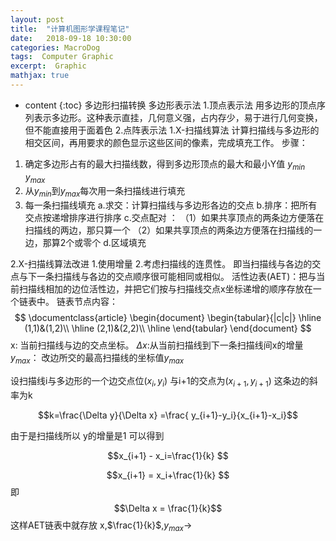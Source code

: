 ```yaml
---
layout: post
title:  "计算机图形学课程笔记"
date:   2018-09-18 10:30:00
categories: MacroDog
tags:  Computer Graphic
excerpt:  Graphic
mathjax: true
---
```

* content
{:toc}
多边形扫描转换
多边形表示法
1.顶点表示法
 用多边形的顶点序列表示多边形。这种表示直挂，几何意义强，占内存少，易于进行几何变换，但不能直接用于面着色
2.点阵表示法
1.X-扫描线算法
 计算扫描线与多边形的相交区间，再用要求的颜色显示这些区间的像素，完成填充工作。
步骤：
1) 确定多边形占有的最大扫描线数，得到多边形顶点的最大和最小Y值 $y_{min}$  $y_{max}$
2) 从$y_{min}$到$y_{max}$每次用一条扫描线进行填充
3) 每一条扫描线填充
 a.求交：计算扫描线与多边形各边的交点
 b.排序：把所有交点按递增排序进行排序
 c.交点配对 ：
   （1）如果共享顶点的两条边方便落在扫描线的两边，那只算一个
   （2）如果共享顶点的两条边方便落在扫描线的一边，那算2个或零个 
d.区域填充

 2.X-扫描线算法改进
 1.使用增量
 2.考虑扫描线的连贯性。
  即当扫描线与各边的交点与下一条扫描线与各边的交点顺序很可能相同或相似。
   活性边表(AET)：把与当前扫描线相加的边位活性边，并把它们按与扫描线交点x坐标递增的顺序存放在一个链表中。
    链表节点内容：
    $$ 
    \documentclass{article}
    \begin{document}
    \begin{tabular}{|c|c|}
    \hline   
    (1,1)&(1,2)\\
    \hline  
    (2,1)&(2,2)\\
    \hline 
    \end{tabular}
    \end{document}
    $$
        x: 当前扫描线与边的交点坐标。
        $\Delta x$:从当前扫描线到下一条扫描线间x的增量
        $y_{max}$： 改边所交的最高扫描线的坐标值$y_{max}$

 设扫描线i与多边形的一个边交点位$(x_i,y_i)$ 与i+1的交点为$(x_{i+1},y_{i+1})$ 这条边的斜率为k

  $$k=\frac{\Delta y}{\Delta x} =\frac{ y_{i+1}-y_i}{x_{i+1}-x_i}$$ 

  由于是扫描线所以 y的增量是1 可以得到

  $$x_{i+1} - x_i=\frac{1}{k}   $$

  $$x_{i+1} = x_i+\frac{1}{k} $$
  即 $$\Delta x = \frac{1}{k}$$
这样AET链表中就存放 
    x,$\frac{1}{k}$,$y_{max}$->
